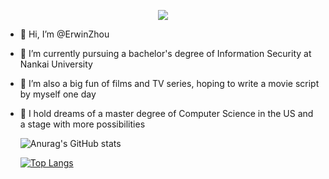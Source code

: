 <p align="center">
  <img src="https://readme-typing-svg.demolab.com/?lines=👋+I'm+ErwinZhou;Welcome+to+my+Rivendell!" />
</p>

- 👋 Hi, I’m @ErwinZhou
- 🌱 I’m currently pursuing a bachelor's degree of Information Security at Nankai University 
- 💞️ I’m also a big fun of films and TV series, hoping to write a movie script by myself one day
- 🔭 I hold dreams of a master degree of Computer Science in the US and a stage with more possibilities

  ![Anurag's GitHub stats](https://github-readme-stats.vercel.app/api?username=ErwinZhou&show_icons=true&theme=tokyonight)

  
  [![Top Langs](https://github-readme-stats.vercel.app/api/top-langs/?username=ErwinZhou&layout=compact)](https://github.com/anuraghazra/github-readme-stats)

<!---
ErwinZhou/ErwinZhou is a ✨ special ✨ repository because its `README.md` (this file) appears on your GitHub profile.
You can click the Preview link to take a look at your changes.
--->

